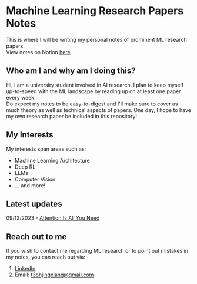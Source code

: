 # Machine Learning Research Papers Notes

This is where I will be writing my personal notes of prominent ML research papers. \
View notes on Notion [here](https://boiling-aftermath-44e.notion.site/Machine-Learning-Research-5d73301ae1394acf8f3828d44d4b0fe2?pvs=4)

## Who am I and why am I doing this?

Hi, I am a university student involved in AI research. I plan to keep myself up-to-speed with the ML landscape by reading up on at least one paper every week. \
Do expect my notes to be easy-to-digest and I'll make sure to cover as much theory as well as technical aspects of papers.
One day, I hope to have my own research paper be included in this repository!

## My Interests

My interests span areas such as:
* Machine Learning Architecture
* Deep RL
* LLMs
* Computer Vision
* ... and more!

## Latest updates
09/12/2023 - [Attention Is All You Need]([https://github.com/JaydenTeoh/ML-research/tree/main/Classics/Transformers](https://github.com/JaydenTeoh/ML-research/tree/main/Natural%20Language%20Processing/Attention%20Is%20All%20You%20Need))

## Reach out to me

If you wish to contact me regarding ML research or to point out mistakes in my notes, you can reach out via:
1. [LinkedIn](https://www.linkedin.com/in/jayden-teoh/)
2. Email: t3ohjingxiang@gmail.com
